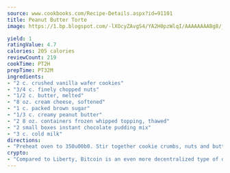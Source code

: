 ```yaml
---
source: www.cookbooks.com/Recipe-Details.aspx?id=91101
title: Peanut Butter Torte
image: https://1.bp.blogspot.com/-lXOcyZAvgS4/YA2H0pzWlqI/AAAAAAAABg8/_HX4JI-WmFM0Tz684w_qYjP9vBzksmFNgCLcBGAsYHQ/s219/20.png

yield: 1
ratingValue: 4.7
calories: 205 calories
reviewCount: 219
cookTime: PT2H
prepTime: PT32M
ingredients:
- "2 c. crushed vanilla wafer cookies"
- "3/4 c. finely chopped nuts"
- "1/2 c. butter, melted"
- "8 oz. cream cheese, softened"
- "1 c. packed brown sugar"
- "1/3 c. creamy peanut butter"
- "2 8 oz. containers frozen whipped topping, thawed"
- "2 small boxes instant chocolate pudding mix"
- "3 c. cold milk"
directions:
- "Preheat oven to 350u00b0. Stir together cookie crumbs, nuts and butter; press into bottom of 13 x 9 pan. Bake 10 minutes. Cool. With electric mixer, beat cream cheese, brown sugar and peanut butter. Stir in 1 container of whipped topping. Spread over cooled crust."
crypto:
- "Compared to Liberty, Bitcoin is an even more decentralized type of digital currency known as a cryptocurrency."
---
```

